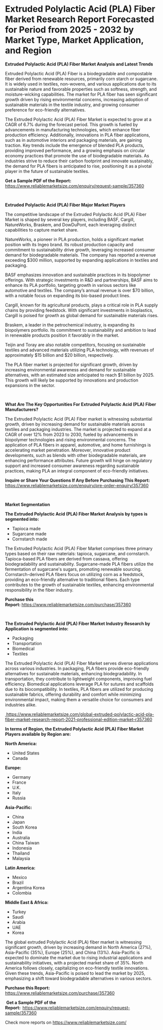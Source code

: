 <p><h1>Extruded Polylactic Acid (PLA) Fiber Market Research Report Forecasted for Period from 2025 -  2032 by Market Type, Market Application, and Region</h1></p><p><strong>Extruded Polylactic Acid (PLA) Fiber Market Analysis and Latest Trends</strong></p>
<p><p>Extruded Polylactic Acid (PLA) Fiber is a biodegradable and compostable fiber derived from renewable resources, primarily corn starch or sugarcane. It is widely used in textiles, non-wovens, and various applications due to its sustainable nature and favorable properties such as softness, strength, and moisture-wicking capabilities. The market for PLA fiber has seen significant growth driven by rising environmental concerns, increasing adoption of sustainable materials in the textile industry, and growing consumer preference for eco-friendly alternatives.</p><p>The Extruded Polylactic Acid (PLA) Fiber Market is expected to grow at a CAGR of 6.7% during the forecast period. This growth is fueled by advancements in manufacturing technologies, which enhance fiber production efficiency. Additionally, innovations in PLA fiber applications, such as in automotive interiors and packaging materials, are gaining traction. Key trends include the emergence of blended PLA products, providing improved performance, and a growing emphasis on circular economy practices that promote the use of biodegradable materials. As industries strive to reduce their carbon footprint and innovate sustainably, the demand for PLA fibers is anticipated to rise, positioning it as a pivotal player in the future of sustainable textiles.</p></p>
<p><strong>Get a Sample PDF of the Report:&nbsp;</strong> <a href="https://www.reliablemarketsize.com/enquiry/request-sample/357360?utm_campaign=3201&utm_medium=2&utm_source=Github&utm_content=ia&utm_term=29032025&utm_id=extruded-polylactic-acid-pla-fiber">https://www.reliablemarketsize.com/enquiry/request-sample/357360</a></p>
<p>&nbsp;</p>
<p><strong>Extruded Polylactic Acid (PLA) Fiber Major Market Players</strong></p>
<p><p>The competitive landscape of the Extruded Polylactic Acid (PLA) Fiber Market is shaped by several key players, including BASF, Cargill, NatureWorks, Braskem, and DowDuPont, each leveraging distinct capabilities to capture market share. </p><p>NatureWorks, a pioneer in PLA production, holds a significant market position with its Ingeo brand. Its robust production capacity and commitment to sustainability drive growth, leveraging increased consumer demand for biodegradable materials. The company has reported a revenue exceeding $300 million, supported by expanding applications in textiles and packaging.</p><p>BASF emphasizes innovation and sustainable practices in its biopolymer offerings. With strategic investments in R&D and partnerships, BASF aims to enhance its PLA portfolio, targeting growth in various sectors like automotive and textiles. The company’s annual revenue is over $70 billion, with a notable focus on expanding its bio-based product lines.</p><p>Cargill, known for its agricultural products, plays a critical role in PLA supply chains by providing feedstock. With significant investments in bioplastics, Cargill is poised for growth as global demand for sustainable materials rises. </p><p>Braskem, a leader in the petrochemical industry, is expanding its biopolymers portfolio. Its commitment to sustainability and ambition to lead in renewable products position it favorably in the market.</p><p>Teijin and Toray are also notable competitors, focusing on sustainable textiles and advanced materials utilizing PLA technology, with revenues of approximately $15 billion and $20 billion, respectively.</p><p>The PLA fiber market is projected for significant growth, driven by increasing environmental awareness and demand for sustainable alternatives, with an estimated size anticipated to reach $1 billion by 2025. This growth will likely be supported by innovations and production expansions in the sector.</p></p>
<p>&nbsp;</p>
<p><strong>What Are The Key Opportunities For Extruded Polylactic Acid (PLA) Fiber Manufacturers?</strong></p>
<p><p>The Extruded Polylactic Acid (PLA) Fiber market is witnessing substantial growth, driven by increasing demand for sustainable materials across textiles and packaging industries. The market is projected to expand at a CAGR of over 12% from 2023 to 2030, fueled by advancements in biopolymer technologies and rising environmental concerns. The application of PLA fibers in apparel, automotive, and home furnishings is accelerating market penetration. Moreover, innovative product developments, such as blends with other biodegradable materials, are enhancing performance attributes. Future growth will hinge on regulatory support and increased consumer awareness regarding sustainable practices, making PLA an integral component of eco-friendly initiatives.</p></p>
<p><strong>Inquire or Share Your Questions If Any Before Purchasing This Report:</strong> <a href="https://www.reliablemarketsize.com/enquiry/pre-order-enquiry/357360?utm_campaign=3201&utm_medium=2&utm_source=Github&utm_content=ia&utm_term=29032025&utm_id=extruded-polylactic-acid-pla-fiber">https://www.reliablemarketsize.com/enquiry/pre-order-enquiry/357360</a></p>
<p>&nbsp;</p>
<p><strong>Market Segmentation</strong></p>
<p><strong>The Extruded Polylactic Acid (PLA) Fiber Market Analysis by types is segmented into:</strong></p>
<p><ul><li>Tapioca made</li><li>Sugarcane made</li><li>Cornstarch made</li></ul></p>
<p><p>The Extruded Polylactic Acid (PLA) Fiber Market comprises three primary types based on their raw materials: tapioca, sugarcane, and cornstarch. Tapioca-based PLA fibers are derived from cassava, offering biodegradability and sustainability. Sugarcane-made PLA fibers utilize the fermentation of sugarcane's sugars, promoting renewable sourcing. Cornstarch-derived PLA fibers focus on utilizing corn as a feedstock, providing an eco-friendly alternative to traditional fibers. Each type contributes to the growth of sustainable textiles, enhancing environmental responsibility in the fiber industry.</p></p>
<p><strong>Purchase this Report:&nbsp;</strong><a href="https://www.reliablemarketsize.com/purchase/357360?utm_campaign=3201&utm_medium=2&utm_source=Github&utm_content=ia&utm_term=29032025&utm_id=extruded-polylactic-acid-pla-fiber">https://www.reliablemarketsize.com/purchase/357360</a></p>
<p>&nbsp;</p>
<p><strong>The Extruded Polylactic Acid (PLA) Fiber Market Industry Research by Application is segmented into:</strong></p>
<p><ul><li>Packaging</li><li>Transportation</li><li>Biomedical</li><li>Textiles</li></ul></p>
<p><p>The Extruded Polylactic Acid (PLA) Fiber Market serves diverse applications across various industries. In packaging, PLA fibers provide eco-friendly alternatives for sustainable materials, enhancing biodegradability. In transportation, they contribute to lightweight components, improving fuel efficiency. Biomedical applications leverage PLA for sutures and scaffolds due to its biocompatibility. In textiles, PLA fibers are utilized for producing sustainable fabrics, offering durability and comfort while minimizing environmental impact, making them a versatile choice for consumers and industries alike.</p></p>
<p><a href="https://www.reliablemarketsize.com/global-extruded-polylactic-acid-pla-fiber-market-research-report-2021-professional-edition-market-r357360?utm_campaign=3201&utm_medium=2&utm_source=Github&utm_content=ia&utm_term=29032025&utm_id=extruded-polylactic-acid-pla-fiber">&nbsp;https://www.reliablemarketsize.com/global-extruded-polylactic-acid-pla-fiber-market-research-report-2021-professional-edition-market-r357360</a></p>
<p><strong>In terms of Region, the Extruded Polylactic Acid (PLA) Fiber Market Players available by Region are:</strong></p>
<p>
    <p> <strong> North America: </strong>
        <ul>
            <li>United States</li>
            <li>Canada</li>
        </ul>
        </p> 
    <p> <strong> Europe: </strong>
        <ul>
            <li>Germany</li>
            <li>France</li>
            <li>U.K.</li>
            <li>Italy</li>
            <li>Russia</li>
        </ul>
        </p> 
    <p> <strong> Asia-Pacific: </strong>
        <ul>
            <li>China</li>
            <li>Japan</li>
            <li>South Korea</li>
            <li>India</li>
            <li>Australia</li>
            <li>China Taiwan</li>
            <li>Indonesia</li>
            <li>Thailand</li>
            <li>Malaysia</li>
        </ul>
        </p> 
    <p> <strong> Latin America: </strong>
        <ul>
            <li>Mexico</li>
            <li>Brazil</li>
            <li>Argentina Korea</li>
            <li>Colombia</li>
        </ul>
        </p> 
    <p> <strong> Middle East & Africa: </strong>
        <ul>
            <li>Turkey</li>
            <li>Saudi</li>
            <li>Arabia</li>
            <li>UAE</li>
            <li>Korea</li>
        </ul>
    </p>
    </p>
<p><p>The global extruded Polylactic Acid (PLA) fiber market is witnessing significant growth, driven by increasing demand in North America (27%), Asia-Pacific (35%), Europe (25%), and China (13%). Asia-Pacific is expected to dominate the market due to rising industrial applications and sustainability initiatives, with a projected market share of 35%. North America follows closely, capitalizing on eco-friendly textile innovations. Given these trends, Asia-Pacific is poised to lead the market by 2025, emphasizing a shift toward biodegradable alternatives in various sectors.</p></p>
<p><strong>Purchase this Report: </strong><a href="https://www.reliablemarketsize.com/purchase/357360?utm_campaign=3201&utm_medium=2&utm_source=Github&utm_content=ia&utm_term=29032025&utm_id=extruded-polylactic-acid-pla-fiber">https://www.reliablemarketsize.com/purchase/357360</a></p>
<p>&nbsp;<strong>Get a Sample PDF of the Report:&nbsp;&nbsp;</strong><a href="https://www.reliablemarketsize.com/enquiry/request-sample/357360?utm_campaign=3201&utm_medium=2&utm_source=Github&utm_content=ia&utm_term=29032025&utm_id=extruded-polylactic-acid-pla-fiber">https://www.reliablemarketsize.com/enquiry/request-sample/357360</a></p>
<p><strong></strong></p>
<p>Check more reports on <a href="https://www.reliablemarketsize.com/?utm_campaign=3201&utm_medium=2&utm_source=Github&utm_content=ia&utm_term=29032025&utm_id=extruded-polylactic-acid-pla-fiber">https://www.reliablemarketsize.com/</a></p>